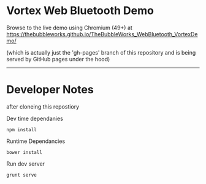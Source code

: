 # Vortex Web Bluetooth Demo

Browse to the live demo using Chromium (49+) at https://thebubbleworks.github.io/TheBubbleWorks_WebBluetooth_VortexDemo/


(which is actually just the 'gh-pages' branch of this repository and is being served by GitHub pages under the hood)


---

# Developer Notes

after cloneing this repostiory

Dev time dependanies

```
npm install
```


Runtime Dependancies

```
bower install
```


Run dev server

```
grunt serve
```